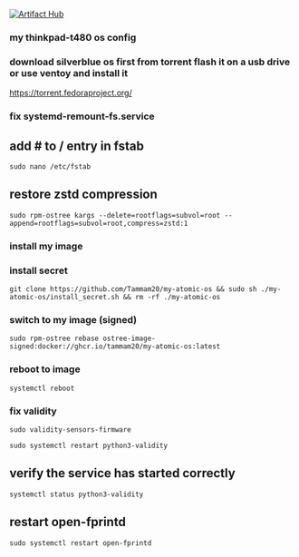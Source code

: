 [![Artifact Hub](https://img.shields.io/endpoint?url=https://artifacthub.io/badge/repository/my-atomic-os)](https://artifacthub.io/packages/search?repo=my-atomic-os)
### my thinkpad-t480 os config

### download silverblue os first from torrent flash it on a usb drive or use ventoy and install it
https://torrent.fedoraproject.org/

### fix systemd-remount-fs.service
## add # to / entry in fstab
`sudo nano /etc/fstab` 

## restore zstd compression
`sudo rpm-ostree kargs --delete=rootflags=subvol=root --append=rootflags=subvol=root,compress=zstd:1`

### install my image

### install secret
`git clone https://github.com/Tammam20/my-atomic-os && sudo sh ./my-atomic-os/install_secret.sh && rm -rf ./my-atomic-os`

### switch to my image (signed)
`sudo rpm-ostree rebase ostree-image-signed:docker://ghcr.io/tammam20/my-atomic-os:latest`

### reboot to image

`systemctl reboot`

### fix validity
`sudo validity-sensors-firmware`

`sudo systemctl restart python3-validity`

## verify the service has started correctly
`systemctl status python3-validity`

## restart open-fprintd
`sudo systemctl restart open-fprintd`

